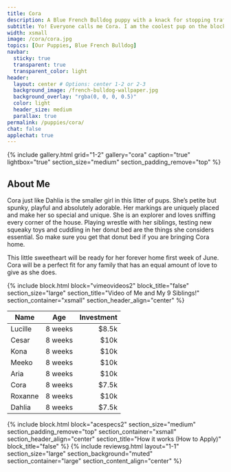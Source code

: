 ```yaml
---
title: Cora
description: A Blue French Bulldog puppy with a knack for stopping traffic. Me and my siblings live in a place called Williamsburg, Brooklyn. That is in New York City
subtitle: Yo! Everyone calls me Cora. I am the coolest pup on the block. Trust me; I ought to know, I run this block.
width: xsmall
image: /cora/cora.jpg
topics: [Our Puppies, Blue French Bulldog]
navbar:
  sticky: true
  transparent: true
  transparent_color: light
header:
  layout: center # Options: center 1-2 or 2-3
  background_image: /french-bulldog-wallpaper.jpg
  background_overlay: "rgba(0, 0, 0, 0.5)"
  color: light
  header_size: medium
  parallax: true
permalink: /puppies/cora/
chat: false
applechat: true
---
```




{% include gallery.html 
	grid="1-2"
	gallery="cora"
	caption="true"
	lightbox="true"
  section_size="medium"
  section_padding_remove="top"
%}



## About Me

Cora just like Dahlia is the smaller girl in this litter of pups. She’s petite but spunky, playful and absolutely adorable. Her markings are uniquely placed and make her so special and unique. 
She is an explorer and loves sniffing every corner of the house. Playing wrestle with her siblings, testing new squeaky toys and cuddling in her donut bed are the things she considers essential. So make sure you get that donut bed if you are bringing Cora home. 

This little sweetheart will be ready for her forever home first week of June. Cora will be a perfect fit for any family that has an equal amount of love to give as she does.


{% include block.html 
  block="vimeovideos2"
  block_title="false"
  section_size="large"
  section_title="Video of Me and My 9 Siblings!" 
  section_container="xsmall"
  section_header_align="center"
%}


| Name        | Age           | Investment  |
| ------------- |---------------| -----:|
| Lucille       | 8 weeks        | $8.5k |
| Cesar         | 8 weeks         |  $10k |
| Kona       | 8 weeks         |    $10k |
| Meeko       | 8 weeks         |    $10k |
| Aria       | 8 weeks         |    $10k |
| Cora       | 8 weeks         |    $7.5k |
| Roxanne       | 8 weeks         |    $10k |
| Dahlia       | 8 weeks         |    $7.5k |



{% include block.html 
  block="acespecs2"
  section_size="medium"
  section_padding_remove="top"
  section_container="xsmall"
  section_header_align="center"
  section_title="How it works (How to Apply)"
  block_title="false"
%}
{% include reviewsg.html 
   layout="1-1"
  section_size="large"
  section_background="muted"
  section_container="large"
  section_content_align="center"
%}
